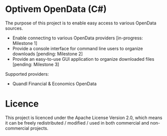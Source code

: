 # Optivem OpenData (C#)

The purpose of this project is to enable easy access to various OpenData sources.
* Enable connecting to various OpenData providers [in-progress: Milestone 1]
* Provide a console interface for command line users to organize downloads [pending: Milestone 2]
* Provide an easy-to-use GUI application to organize downloaded files [pending: Milestone 3]

Supported providers:
* Quandl Financial & Economics OpenData

# Licence

This project is licenced under the Apache License Version 2.0, which means it can be freely redistributed / modified / used in both commercial and non-commercial projects.
